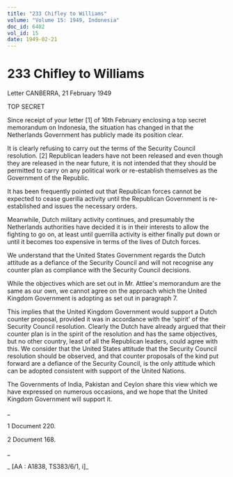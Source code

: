 ```yaml
---
title: "233 Chifley to Williams"
volume: "Volume 15: 1949, Indonesia"
doc_id: 6402
vol_id: 15
date: 1949-02-21
---
```


# 233 Chifley to Williams

Letter CANBERRA, 21 February 1949

TOP SECRET

Since receipt of your letter [1] of 16th February enclosing a top secret memorandum on Indonesia, the situation has changed in that the Netherlands Government has publicly made its position clear.

It is clearly refusing to carry out the terms of the Security Council resolution. [2] Republican leaders have not been released and even though they are released in the near future, it is not intended that they should be permitted to carry on any political work or re-establish themselves as the Government of the Republic.

It has been frequently pointed out that Republican forces cannot be expected to cease guerilla activity until the Republican Government is re-established and issues the necessary orders.

Meanwhile, Dutch military activity continues, and presumably the Netherlands authorities have decided it is in their interests to allow the fighting to go on, at least until guerrilla activity is either finally put down or until it becomes too expensive in terms of the lives of Dutch forces.

We understand that the United States Government regards the Dutch attitude as a defiance of the Security Council and will not recognise any counter plan as compliance with the Security Council decisions.

While the objectives which are set out in Mr. Attlee's memorandum are the same as our own, we cannot agree on the approach which the United Kingdom Government is adopting as set out in paragraph 7.

This implies that the United Kingdom Government would support a Dutch counter proposal, provided it was in accordance with the 'spirit' of the Security Council resolution. Clearly the Dutch have already argued that their counter plan is in the spirit of the resolution and has the same objectives, but no other country, least of all the Republican leaders, could agree with this. We consider that the United States attitude that the Security Council resolution should be observed, and that counter proposals of the kind put forward are a defiance of the Security Council, is the only attitude which can be adopted consistent with support of the United Nations.

The Governments of India, Pakistan and Ceylon share this view which we have expressed on numerous occasions, and we hope that the United Kingdom Government will support it.

_

1 Document 220.

2 Document 168.

_

_ [AA : A1838, TS383/6/1, i]_
